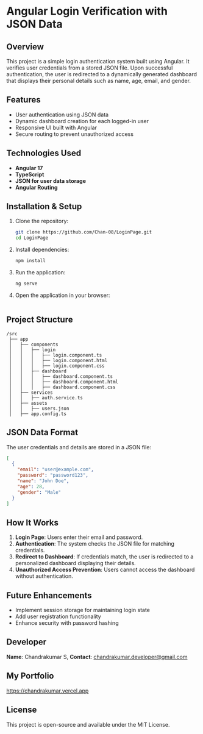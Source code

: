 # Angular Login Verification with JSON Data

## Overview
This project is a simple login authentication system built using Angular. It verifies user credentials from a stored JSON file. Upon successful authentication, the user is redirected to a dynamically generated dashboard that displays their personal details such as name, age, email, and gender.

## Features
- User authentication using JSON data
- Dynamic dashboard creation for each logged-in user
- Responsive UI built with Angular
- Secure routing to prevent unauthorized access

## Technologies Used
- **Angular 17**
- **TypeScript**
- **JSON for user data storage**
- **Angular Routing**

## Installation & Setup
1. Clone the repository:
   ```sh
   git clone https://github.com/Chan-08/LoginPage.git
   cd LoginPage
   ```
2. Install dependencies:
   ```sh
   npm install
   ```
3. Run the application:
   ```sh
   ng serve
   ```
4. Open the application in your browser:
   ```

## Project Structure
```
/src
 ├── app
 │   ├── components
 │   │   ├── login
 │   │   │   ├── login.component.ts
 │   │   │   ├── login.component.html
 │   │   │   ├── login.component.css
 │   │   ├── dashboard
 │   │   │   ├── dashboard.component.ts
 │   │   │   ├── dashboard.component.html
 │   │   │   ├── dashboard.component.css
 │   ├── services
 │   │   ├── auth.service.ts
 │   ├── assets
 │   │   ├── users.json
 │   ├── app.config.ts
```

## JSON Data Format
The user credentials and details are stored in a JSON file:
```json
[
  {
    "email": "user@example.com",
    "password": "password123",
    "name": "John Doe",
    "age": 28,
    "gender": "Male"
  }
]
```

## How It Works
1. **Login Page**: Users enter their email and password.
2. **Authentication**: The system checks the JSON file for matching credentials.
3. **Redirect to Dashboard**: If credentials match, the user is redirected to a personalized dashboard displaying their details.
4. **Unauthorized Access Prevention**: Users cannot access the dashboard without authentication.

## Future Enhancements
- Implement session storage for maintaining login state
- Add user registration functionality
- Enhance security with password hashing

## Developer
**Name**: Chandrakumar S,
**Contact**: [chandrakumar.developer@gmail.com](mailto:chandrakumar.developer@gmail.com)

## My Portfolio
https://chandrakumar.vercel.app

## License
This project is open-source and available under the MIT License.




